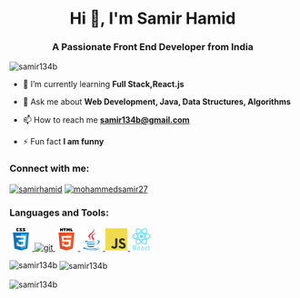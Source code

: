 
<h1 align="center">Hi 👋, I'm Samir Hamid</h1>
<h3 align="center">A Passionate Front End Developer from India</h3>

<p align="left"> <img src="https://komarev.com/ghpvc/?username=samir134b&label=Profile%20views&color=0e75b6&style=flat" alt="samir134b" /> </p>

- 🌱 I’m currently learning **Full Stack,React.js**

- 💬 Ask me about **Web Development, Java, Data Structures, Algorithms**

- 📫 How to reach me **samir134b@gmail.com**

- ⚡ Fun fact **I am funny**

<h3 align="left">Connect with me:</h3>
<p align="left">
<a href="https://www.linkedin.com/in/samir-hamid1827/" target="blank"><img align="center" src="https://raw.githubusercontent.com/rahuldkjain/github-profile-readme-generator/master/src/images/icons/Social/linked-in-alt.svg" alt="samirhamid" height="30" width="40" /></a>
<a href="https://instagram.com/mohammedsamir27" target="blank"><img align="center" src="https://raw.githubusercontent.com/rahuldkjain/github-profile-readme-generator/master/src/images/icons/Social/instagram.svg" alt="mohammedsamir27" height="30" width="40" /></a>
</p>

<h3 align="left">Languages and Tools:</h3>
<p align="left"> <a href="https://www.w3schools.com/css/" target="_blank" rel="noreferrer"> <img src="https://raw.githubusercontent.com/devicons/devicon/master/icons/css3/css3-original-wordmark.svg" alt="css3" width="40" height="40"/> </a> <a href="https://git-scm.com/" target="_blank" rel="noreferrer"> <img src="https://www.vectorlogo.zone/logos/git-scm/git-scm-icon.svg" alt="git" width="40" height="40"/> </a> <a href="https://www.w3.org/html/" target="_blank" rel="noreferrer"> <img src="https://raw.githubusercontent.com/devicons/devicon/master/icons/html5/html5-original-wordmark.svg" alt="html5" width="40" height="40"/> </a> <a href="https://www.java.com" target="_blank" rel="noreferrer"> <img src="https://raw.githubusercontent.com/devicons/devicon/master/icons/java/java-original.svg" alt="java" width="40" height="40"/> </a> <a href="https://developer.mozilla.org/en-US/docs/Web/JavaScript" target="_blank" rel="noreferrer"> <img src="https://raw.githubusercontent.com/devicons/devicon/master/icons/javascript/javascript-original.svg" alt="javascript" width="40" height="40"/> </a> <a href="https://reactjs.org/" target="_blank" rel="noreferrer"> <img src="https://raw.githubusercontent.com/devicons/devicon/master/icons/react/react-original-wordmark.svg" alt="react" width="40" height="40"/> </a> </p>

<p><img align="left" src="https://github-readme-stats.vercel.app/api/top-langs?username=samir134b&show_icons=true&locale=en&layout=compact" alt="samir134b" /></p>

<p>&nbsp;<img align="center" src="https://github-readme-stats.vercel.app/api?username=samir134b&show_icons=true&locale=en" alt="samir134b" /></p>

<p><img align="center" src="https://github-readme-streak-stats.herokuapp.com/?user=samir134b&" alt="samir134b" /></p>
